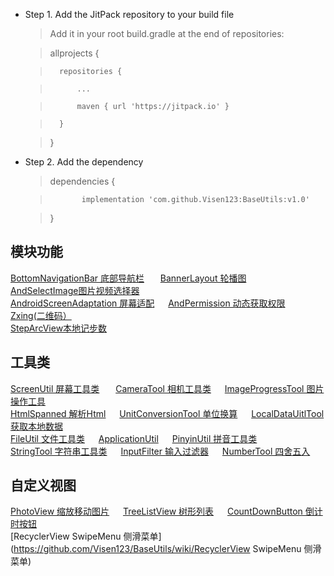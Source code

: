  * Step 1. Add the JitPack repository to your build file
    >Add it in your root build.gradle at the end of repositories:  
    
    >	allprojects {  
    
    >		repositories {  
    
    >			...  
    
    >			maven { url 'https://jitpack.io' }  
    
    >		}  
    
    >	}  
    
 * Step 2. Add the dependency
    >	dependencies {  
    
    >	         implementation 'com.github.Visen123:BaseUtils:v1.0' 
    
    >	}
 ## 模块功能
  [BottomNavigationBar 底部导航栏](https://github.com/Visen123/BaseUtils/wiki/BottomNavigationBar) &ensp;  &ensp;
  [BannerLayout 轮播图](https://github.com/Visen123/BaseUtils/wiki/BannerLayout) &ensp;  &ensp;
  [AndSelectImage图片视频选择器](https://github.com/Visen123/BaseUtils/wiki/AndSelectImage)&ensp;  &ensp;<br/>
[AndroidScreenAdaptation 屏幕适配](https://github.com/Visen123/BaseUtils/wiki/AndroidScreenAdaptation)&ensp;  &ensp;
[AndPermission 动态获取权限](https://github.com/Visen123/BaseUtils/wiki/AndPermission)&ensp;  &ensp;
[Zxing(二维码）](https://github.com/Visen123/BaseUtils/wiki/Zxing)&ensp;  &ensp; <br/>
[StepArcView本地记步数](https://github.com/Visen123/BaseUtils/tree/master/app/src/main/java/com/yanyiyun/baseutils/step)&ensp;  &ensp;
 ## 工具类
[ScreenUtil 屏幕工具类](https://github.com/Visen123/BaseUtils/wiki/ScreenUitl) &ensp;  &ensp;
[CameraTool 相机工具类](https://github.com/Visen123/BaseUtils/wiki/CameraTool)&ensp;  &ensp;
[ImageProgressTool 图片操作工具](https://github.com/Visen123/BaseUtils/wiki/ImageProgressTool)&ensp;  &ensp; <br/>
[HtmlSpanned 解析Html](https://github.com/Visen123/BaseUtils/wiki/HtmlSpanned)&ensp;  &ensp;
[UnitConversionTool 单位换算](https://github.com/Visen123/BaseUtils/wiki/UnitConversionTool)&ensp;  &ensp;
[LocalDataUitlTool 获取本地数据](https://github.com/Visen123/BaseUtils/wiki/LocalDataUitlTool)&ensp;  &ensp;<br/>
[FileUtil 文件工具类](https://github.com/Visen123/BaseUtils/wiki/FileUtil)&ensp;  &ensp;
[ApplicationUtil](https://github.com/Visen123/BaseUtils/wiki/ApplicationUtil)&ensp;  &ensp;
[PinyinUtil 拼音工具类](https://github.com/Visen123/BaseUtils/wiki/PinyinUtil)&ensp;  &ensp;<br/>
[StringTool 字符串工具类](https://github.com/Visen123/BaseUtils/wiki/StringTool)&ensp;  &ensp;
[InputFilter 输入过滤器](https://github.com/Visen123/BaseUtils/wiki/InputFilter)&ensp;  &ensp;
[NumberTool 四舍五入](https://github.com/Visen123/BaseUtils/wiki/NumberTool)&ensp;  &ensp;<br/>
## 自定义视图
[PhotoView 缩放移动图片](https://github.com/Visen123/BaseUtils/wiki/PhotoView)&ensp;  &ensp;
[TreeListView 树形列表](https://github.com/Visen123/BaseUtils/wiki/TreeListView)&ensp;  &ensp;
[CountDownButton 倒计时按钮](https://github.com/Visen123/BaseUtils/wiki/CountDownButton)&ensp;  &ensp;<br/>
[RecyclerView SwipeMenu 侧滑菜单](https://github.com/Visen123/BaseUtils/wiki/RecyclerView SwipeMenu 侧滑菜单)&ensp;  &ensp;
